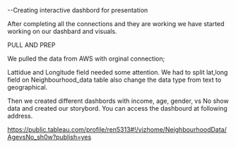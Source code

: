 --Creating interactive dashbord for presentation 

After completing all the connections and they are working we have started working on our dashbard and visuals.

  PULL AND PREP 

We pulled the data from AWS with orginal connection;

Lattidue and Longitude field needed some attention.  We had to split lat,long field on Neighbourhood_data table also change the data type from text to geographical.

Then we created different dashbords with income, age, gender, vs No show data and created our storybord. 
You can access the dashbourd at following address.

https://public.tableau.com/profile/ren5313#!/vizhome/NeighbourhoodData/AgevsNo_sh0w?publish=yes



